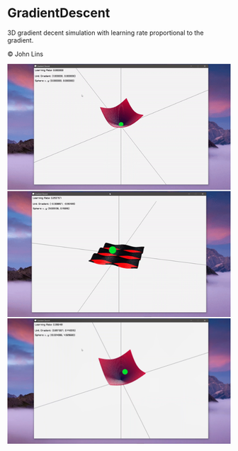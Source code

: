 # GradientDescent
3D gradient decent simulation with learning rate proportional to the gradient.

© John Lins



<img src="assets/gd.gif"/>
<img src="assets/gd2.gif"/>
<img src="assets/gd.png"/>
